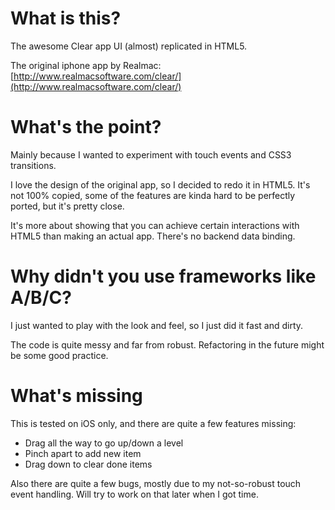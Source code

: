 What is this?
===

The awesome Clear app UI (almost) replicated in HTML5.

The original iphone app by Realmac: [http://www.realmacsoftware.com/clear/](http://www.realmacsoftware.com/clear/)


What's the point?
===

Mainly because I wanted to experiment with touch events and CSS3 transitions.

I love the design of the original app, so I decided to redo it in HTML5. It's not 100% copied, some of the features are kinda hard to be perfectly ported, but it's pretty close.

It's more about showing that you can achieve certain interactions with HTML5 than making an actual app. There's no backend data binding.


Why didn't you use frameworks like A/B/C?
===

I just wanted to play with the look and feel, so I just did it fast and dirty.

The code is quite messy and far from robust. Refactoring in the future might be some good practice.


What's missing
===

This is tested on iOS only, and there are quite a few features missing:

- Drag all the way to go up/down a level
- Pinch apart to add new item
- Drag down to clear done items

Also there are quite a few bugs, mostly due to my not-so-robust touch event handling. Will try to work on that later when I got time.